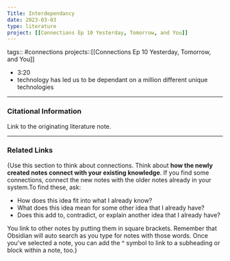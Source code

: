 ```yaml
---
Title: Interdependancy
date: 2023-03-03
type: literature
project: [[Connections Ep 10 Yesterday, Tomorrow, and You]]
---
```

tags:: #connections 
projects::[[Connections Ep 10 Yesterday, Tomorrow, and You]]


-   3:20
- technology has led us to be dependant on a million different unique technologies

---
### Citational Information

Link to the originating literature note.

---

### Related Links

{Use this section to think about connections. Think about **how the newly created notes connect with your existing knowledge**. If you find some connections, connect the new notes with the older notes already in your system.To find these, ask:

-   How does this idea fit into what I already know?
-   What does this idea mean for some other idea that I already have?
-   Does this add to, contradict, or explain another idea that I already have?

You link to other notes by putting them in square brackets. Remember that Obsidian will auto search as you type for notes with those words. Once you've selected a note, you can add the ^ symbol to link to a subheading or block within a note, too.}